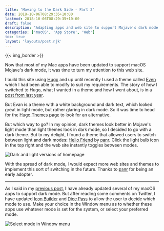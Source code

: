 ```yaml
---
title: 'Moving to the Dark Side - Part 2'
date: 2018-10-06T08:29:35+10:00
lastmod: 2018-10-06T08:29:35+10:00
draft: false
description: "Adapting apps and web site to support Mojave's dark mode."
categories: ['macOS', 'App Store', 'Web']
toc: true
layout: 'layouts/post.njk'
---
```


{{< img_border >}}

Now that most of my Mac apps have been updated to support macOS Mojave's dark mode, it was time to turn my attention to this web site.

<!--more-->

I build this site using [Hugo][1] and up until recently I used a theme called [Even][2] which I had been able to modify to suit my requirements. The story of how I switched to Hugo, what I wanted in a theme and how I went about, is in a [post from last year][3].

But Evan is a theme with a white background and dark text, which looked great in light mode, but rather glaring in dark mode. So it was time to head for the [Hugo Themes page][4] to look for an alternative.

But which way to go? In my opinion, dark themes look better in Mojave's light mode than light themes look in dark mode, so I decided to go with a dark theme. But to my delight, I found a theme that allowed users to switch between light and dark modes: [Hello Friend][5] by [panr][6]. Click the light bulb icon in the top right and the web site instantly toggles between modes.

![Dark and light versions of homepage][7]

With the spread of dark mode, I would expect more web sites and themes to implement this sort of switching in the future. Thanks to [panr][6] for being an early adopter.

<hr>

As I said in my [previous post][8], I have already updated several of my macOS apps to support dark mode. But after reading some comments on Twitter, I have updated [Icon Builder][1a] and [Dice Pass][3a] to allow the user to decide which mode to use. Make your choice in the Window menu as to whether these apps use whatever mode is set for the system, or select your preferred mode.

![Select mode in Window menu][9]

[1]: https://gohugo.io/
[2]: https://github.com/olOwOlo/hugo-theme-even
[3]: /post/2017/moving-to-hugo/
[4]: https://themes.gohugo.io
[5]: https://themes.gohugo.io/hugo-theme-hello-friend/
[6]: https://twitter.com/panr
[7]: /images/2018/Dark_Light_web.png
[8]: /post/2018/moving-to-the-dark-side/
[9]: /images/2018/SelectMode.png
[1a]: https://itunes.apple.com/app/apple-store/id552293482
[2a]: https://itunes.apple.com/app/apple-store/id509085586
[3a]: https://itunes.apple.com/app/apple-store/id997688302
